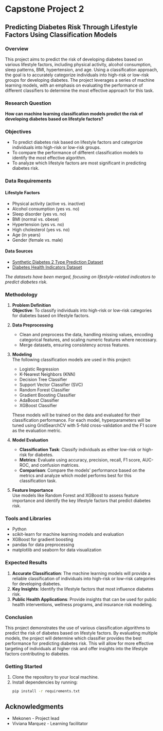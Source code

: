 # Capstone Project 2  
## Predicting Diabetes Risk Through Lifestyle Factors Using Classification Models

### Overview

This project aims to predict the risk of developing diabetes based on various lifestyle factors, including physical activity, alcohol consumption, sleep patterns, BMI, hypertension, and age. Using a classification approach, the goal is to accurately categorize individuals into high-risk or low-risk groups for developing diabetes. The project leverages a series of machine learning models, with an emphasis on evaluating the performance of different classifiers to determine the most effective approach for this task.

### Research Question

**How can machine learning classification models predict the risk of developing diabetes based on lifestyle factors?**

### Objectives

- To predict diabetes risk based on lifestyle factors and categorize individuals into high-risk or low-risk groups.
- To compare the performance of different classification models to identify the most effective algorithm.
- To analyze which lifestyle factors are most significant in predicting diabetes risk.

### Data Requirements

#### Lifestyle Factors

- Physical activity (active vs. inactive)
- Alcohol consumption (yes vs. no)
- Sleep disorder (yes vs. no)
- BMI (normal vs. obese)
- Hypertension (yes vs. no)
- High cholesterol (yes vs. no)
- Age (in years)
- Gender (female vs. male)

#### Data Sources

- [Synthetic Diabetes 2 Type Prediction Dataset](https://www.kaggle.com/datasets/nigoraxonnasimova/synthetic-diabetes-2-type-prediction-dataset)
- [Diabetes Health Indicators Dataset](https://www.kaggle.com/datasets/alexteboul/diabetes-health-indicators-dataset)

*The datasets have been merged, focusing on lifestyle-related indicators to predict diabetes risk.*

### Methodology

1. **Problem Definition**  
   **Objective**: To classify individuals into high-risk or low-risk categories for diabetes based on lifestyle factors.

2. **Data Preprocessing**  
   - Clean and preprocess the data, handling missing values, encoding categorical features, and scaling numeric features where necessary.
   - Merge datasets, ensuring consistency across features.

3. **Modeling**  
   The following classification models are used in this project:
   - Logistic Regression
   - K-Nearest Neighbors (KNN)
   - Decision Tree Classifier
   - Support Vector Classifier (SVC)
   - Random Forest Classifier
   - Gradient Boosting Classifier
   - AdaBoost Classifier
   - XGBoost Classifier

   These models will be trained on the data and evaluated for their classification performance. For each model, hyperparameters will be tuned using GridSearchCV with 5-fold cross-validation and the F1 score as the evaluation metric.

4. **Model Evaluation**  
   - **Classification Task**: Classify individuals as either low-risk or high-risk for diabetes.
   - **Metrics**: Evaluate using accuracy, precision, recall, F1 score, AUC-ROC, and confusion matrices.
   - **Comparison**: Compare the models’ performance based on the metrics and analyze which model performs best for this classification task.

5. **Feature Importance**  
   Use models like Random Forest and XGBoost to assess feature importance and identify the key lifestyle factors that predict diabetes risk.

### Tools and Libraries

- Python
- scikit-learn for machine learning models and evaluation
- XGBoost for gradient boosting
- pandas for data preprocessing
- matplotlib and seaborn for data visualization

### Expected Results

1. **Accurate Classification**: The machine learning models will provide a reliable classification of individuals into high-risk or low-risk categories for developing diabetes.
2. **Key Insights**: Identify the lifestyle factors that most influence diabetes risk.
3. **Public Health Applications**: Provide insights that can be used for public health interventions, wellness programs, and insurance risk modeling.

### Conclusion

This project demonstrates the use of various classification algorithms to predict the risk of diabetes based on lifestyle factors. By evaluating multiple models, the project will determine which classifier provides the best performance for predicting diabetes risk. This will allow for more effective targeting of individuals at higher risk and offer insights into the lifestyle factors contributing to diabetes.

### Getting Started

1. Clone the repository to your local machine.
2. Install dependencies by running:
   ```bash
   pip install -r requirements.txt

## Acknowledgments

- Mekonen - Project lead
- Viviana Marquez - Learning facilitator 

